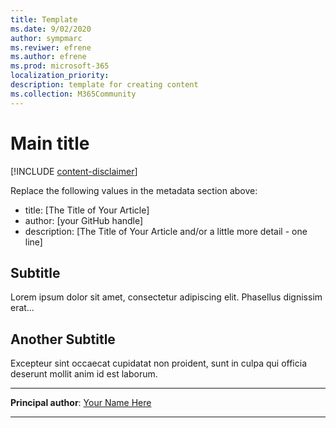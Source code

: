 ```yaml
---
title: Template
ms.date: 9/02/2020
author: sympmarc
ms.reviwer: efrene
ms.author: efrene
ms.prod: microsoft-365
localization_priority: 
description: template for creating content
ms.collection: M365Community
---
```


# Main title

[!INCLUDE [content-disclaimer](includes/content-disclaimer.md)]

Replace the following values in the metadata section above:

- title: [The Title of Your Article]
- author: [your GitHub handle]
- description: [The Title of Your Article and/or a little more detail - one line]


## Subtitle

Lorem ipsum dolor sit amet, consectetur adipiscing elit. Phasellus dignissim erat…

## Another Subtitle

Excepteur sint occaecat cupidatat non proident, sunt in culpa qui officia deserunt mollit anim id est laborum.

---

**Principal author**: [Your Name Here](http://www.linkedin.com/in/YourProfileLink)

---
